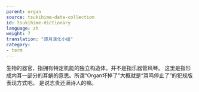```yaml
---
parent: organ
source: tsukihime-data-collection
id: tsukihime-dictionary
language: zh
weight: 7
translation: "譯月漢化小组"
category:
- term
---
```


生物的器官，指拥有特定机能的独立构造体。并不是指乐器管风琴。
这里是指形成内耳一部分的耳蜗的意思。所谓“Organ坏掉了”大概就是“耳鸣停止了”的犯规版表现方式吧。
是说志贵还满诗人的嘛。

